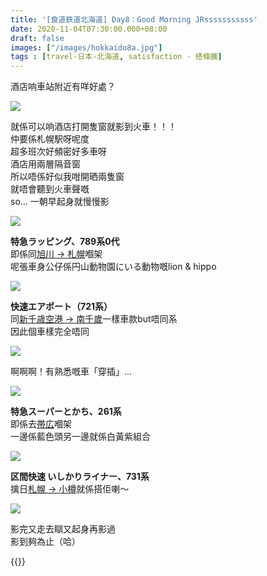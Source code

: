 ```yaml
---
title: '[食道鉄道北海道] Day8：Good Morning JRsssssssssss'
date: 2020-11-04T07:30:00.000+08:00
draft: false
images: ["/images/hokkaido8a.jpg"]
tags : [travel-日本-北海道, satisfaction - 搭條鐵]
---
```


酒店响車站附近有咩好處？   

![](/images/hokkaido8a1.jpg)

就係可以响酒店打開隻窗就影到火車！！！  
仲要係札幌駅呀呢度  
超多班次好頻密好多車呀  
酒店用兩層隔音窗  
所以唔係好似我咁開晒兩隻窗  
就唔會聽到火車聲嘅  
so... 一朝早起身就慢慢影  

![](/images/hokkaido8a2.jpg)

**特急ラッピング、789系0代**  
即係同[旭川 → 札幌](https://hidie.net/hokkaido6n/)嗰架  
呢張車身公仔係円山動物園にいる動物嘅lion & hippo  

![](/images/hokkaido8a3.jpg)

**快速エアポート（721系）**  
同[新千歳空港 → 南千歲](https://hidie.net/hokkaido1c/)一樣車款but唔同系  
因此個車樣完全唔同  

![](/images/hokkaido8a4.jpg)

啊啊啊！有熟悉嘅車「穿插」...  

![](/images/hokkaido8a5.jpg)

**特急スーパーとかち、261系**  
即係去[帯広](https://hidie.net/hokkaido1c/)嗰架  
一邊係藍色頭另一邊就係白黃紫組合  

![](/images/hokkaido8a6.jpg)

**区間快速 いしかりライナー、731系**  
擒日[札幌 → 小樽](https://hidie.net/hokkaido7g/)就係搭佢喇～  

![](/images/hokkaido8a7.jpg)

影完又走去瞓又起身再影過  
影到夠為止（哈）    
  
  
{{<hokkaido>}}
